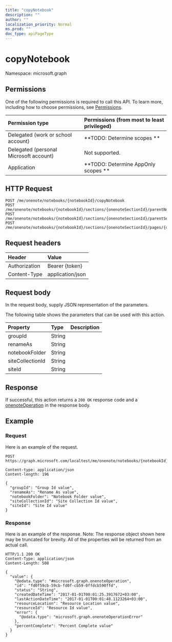 ```yaml
---
title: "copyNotebook"
description: ""
author: ""
localization_priority: Normal
ms.prod: ""
doc_type: apiPageType
---
```


# copyNotebook

Namespace: microsoft.graph



## Permissions
One of the following permissions is required to call this API. To learn more, including how to choose permissions, see [Permissions](/concepts/permissions-reference.md).

|Permission type|Permissions (from most to least privileged)|
|:---|:---|
|Delegated (work or school account)|**TODO: Determine scopes **|
|Delegated (personal Microsoft account)|Not supported.|
|Application|**TODO: Determine AppOnly scopes **|

## HTTP Request
<!-- {
  "blockType": "ignored"
}
-->
``` http
POST /me/onenote/notebooks/{notebookId}/copyNotebook
POST /me/onenote/notebooks/{notebookId}/sections/{onenoteSectionId}/parentNotebook/copyNotebook
POST /me/onenote/notebooks/{notebookId}/sections/{onenoteSectionId}/parentSectionGroup/parentNotebook/copyNotebook
POST /me/onenote/notebooks/{notebookId}/sections/{onenoteSectionId}/pages/{onenotePageId}/parentNotebook/copyNotebook
```

## Request headers
|Header|Value|
|:---|:---|
|Authorization|Bearer {token}|
|Content-Type|application/json|

## Request body
In the request body, supply JSON representation of the parameters.

The following table shows the parameters that can be used with this action.

|Property|Type|Description|
|:---|:---|:---|
|groupId|String||
|renameAs|String||
|notebookFolder|String||
|siteCollectionId|String||
|siteId|String||



## Response
If successful, this action returns a `200 OK` response code and a [onenoteOperation](../resources/onenoteoperation.md) in the response body.

## Example

### Request
Here is an example of the request.
<!-- {
  "blockType": "request",
  "name": "notebook_copynotebook"
}
-->
``` http
POST https://graph.microsoft.com/localtest/me/onenote/notebooks/{notebookId}/copyNotebook

Content-type: application/json
Content-length: 196

{
  "groupId": "Group Id value",
  "renameAs": "Rename As value",
  "notebookFolder": "Notebook Folder value",
  "siteCollectionId": "Site Collection Id value",
  "siteId": "Site Id value"
}
```

### Response
Here is an example of the response. Note: The response object shown here may be truncated for brevity. All of the properties will be returned from an actual call.
<!-- {
  "blockType": "response",
  "truncated": true,
  "@odata.type": "microsoft.graph.onenoteoperation"
}
-->
``` http
HTTP/1.1 200 OK
Content-Type: application/json
Content-Length: 508

{
  "value": {
    "@odata.type": "#microsoft.graph.onenoteOperation",
    "id": "fd0f59cb-59cb-fd0f-cb59-0ffdcb590ffd",
    "status": "String",
    "createdDateTime": "2017-01-01T00:01:25.3917672+03:00",
    "lastActionDateTime": "2017-01-01T00:01:48.1123264+03:00",
    "resourceLocation": "Resource Location value",
    "resourceId": "Resource Id value",
    "error": {
      "@odata.type": "microsoft.graph.onenoteOperationError"
    },
    "percentComplete": "Percent Complete value"
  }
}
```

